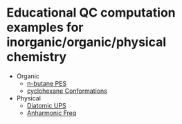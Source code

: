 # Educational QC computation examples for inorganic/organic/physical chemistry

* Organic
  + [n-butane PES](/OC/01-pes.md)
  + [cyclohexane Conformations](/OC/02-cyclohexane.md)
* Physical
  + [Diatomic UPS](/PC/01-ups.md)
  + [Anharmonic Freq](/PC/02-anharm.md)
